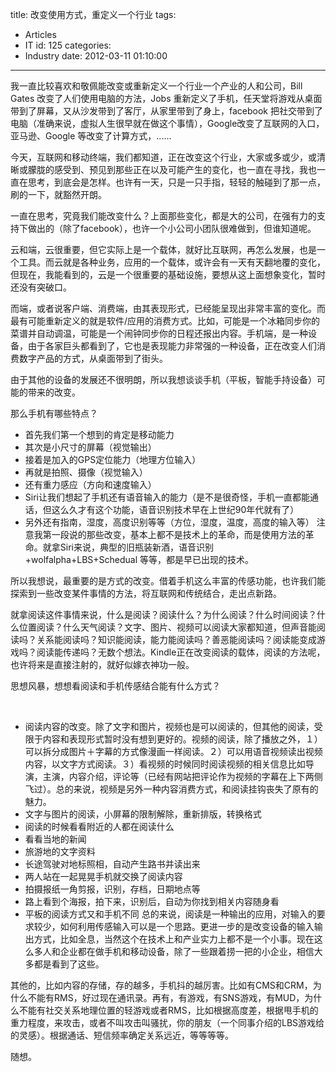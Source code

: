 title: 改变使用方式，重定义一个行业
tags:
  - Articles
  - IT
id: 125
categories:
  - Industry
date: 2012-03-11 01:10:00
---

我一直比较喜欢和敬佩能改变或重新定义一个行业一个产业的人和公司，Bill Gates 改变了人们使用电脑的方法，Jobs 重新定义了手机，任天堂将游戏从桌面带到了屏幕，又从沙发带到了客厅，从家里带到了身上，facebook 把社交带到了电脑（准确来说，虚拟人生很早就在做这个事情），Google改变了互联网的入口，亚马逊、Google 等改变了计算方式，......

<!--more-->
<div dir="ltr">

今天，互联网和移动终端，我们都知道，正在改变这个行业，大家或多或少，或清晰或朦胧的感受到、预见到那些正在以及可能产生的变化，也一直在寻找，我也一直在思考，到底会是怎样。也许有一天，只是一只手指，轻轻的触碰到了那一点，刷的一下，就豁然开朗。

一直在思考，究竟我们能改变什么？上面那些变化，都是大的公司，在强有力的支持下做出的（除了facebook），也许一个小公司小团队很难做到，但谁知道呢。

云和端，云很重要，但它实际上是一个载体，就好比互联网，再怎么发展，也是一个工具。而云就是各种业务，应用的一个载体，或许会有一天有天翻地覆的变化，但现在，我能看到的，云是一个很重要的基础设施，要想从这上面想象变化，暂时还没有突破口。

而端，或者说客户端、消费端，由其表现形式，已经能呈现出非常丰富的变化。而最有可能重新定义的就是软件/应用的消费方式。比如，可能是一个冰箱同步你的菜谱并自动调温，可能是一个闹钟同步你的日程还报出内容。手机端，是一种设备，由于各家巨头都看到了，它也是表现能力非常强的一种设备，正在改变人们消费数字产品的方式，从桌面带到了街头。

由于其他的设备的发展还不很明朗，所以我想谈谈手机（平板，智能手持设备）可能的带来的改变。

那么手机有哪些特点？

*   首先我们第一个想到的肯定是移动能力
*   其次是小尺寸的屏幕（视觉输出）
*   接着是加入的GPS定位能力（地理方位输入）
*   再就是拍照、摄像（视觉输入）
*   还有重力感应（方向和速度输入）
*   Siri让我们想起了手机还有语音输入的能力（是不是很奇怪，手机一直都能通话，但这么久才有这个功能，语音识别技术早在上世纪90年代就有了）
*   另外还有指南，湿度，高度识别等等（方位，湿度，温度，高度的输入等）
注意我第一段说的那些改变，基本上都不是技术上的革命，而是使用方法的革命。就拿Siri来说，典型的旧瓶装新酒，语音识别+wolfalpha+LBS+Schedual 等等，都是早已出现的技术。

所以我想说，最重要的是方式的改变。借着手机这么丰富的传感功能，也许我们能探索到一些改变某件事情的方法，将互联网和传统结合，走出点新路。

就拿阅读这件事情来说，什么是阅读？阅读什么？为什么阅读？什么时间阅读？什么位置阅读？什么天气阅读？文字、图片、视频可以阅读大家都知道，但声音能阅读吗？关系能阅读吗？知识能阅读，能力能阅读吗？善恶能阅读吗？阅读能变成游戏吗？阅读能传递吗？无数个想法。Kindle正在改变阅读的载体，阅读的方法呢，也许将来是直接注射的，就好似嫁衣神功一般。

思想风暴，想想看阅读和手机传感结合能有什么方式？

&nbsp;

*   阅读内容的改变。除了文字和图片，视频也是可以阅读的，但其他的阅读，受限于内容和表现形式暂时没有想到更好的。视频的阅读，除了播放之外，１）可以拆分成图片＋字幕的方式像漫画一样阅读。２）可以用语音视频读出视频内容，以文字方式阅读。３）看视频的时候同时阅读视频的相关信息比如导演，主演，内容介绍，评论等（已经有网站把评论作为视频的字幕在上下两侧飞过）。总的来说，视频是另外一种内容消费方式，和阅读挂钩丧失了原有的魅力。
*   文字与图片的阅读，小屏幕的限制解除，重新排版，转换格式
*   阅读的时候看看附近的人都在阅读什么
*   看看当地的新闻
*   旅游地的文字资料
*   长途驾驶对地标照相，自动产生路书并读出来
*   两人站在一起晃晃手机就交换了阅读内容
*   拍摄报纸一角剪报，识别，存档，日期地点等
*   路上看到个海报，拍下来，识别后，自动为你找到相关内容随身看
*   平板的阅读方式又和手机不同
总的来说，阅读是一种输出的应用，对输入的要求较少，如何利用传感输入可以是一个思路。更进一步的是改变设备的输入输出方式，比如全息，当然这个在技术上和产业实力上都不是一个小事。现在这么多人和企业都在做手机和移动设备，除了一些跟着捞一把的小企业，相信大多都是看到了这些。

其他的，比如内容的存储，存的越多，手机抖的越厉害。比如有CMS和CRM，为什么不能有RMS，好过现在通讯录。再有，有游戏，有SNS游戏，有MUD，为什么不能有社交关系地理位置的轻游戏或者RMS，比如根据高度差，根据甩手机的重力程度，来攻击，或者不叫攻击叫骚扰，你的朋友（一个同事介绍的LBS游戏给的灵感）。根据通话、短信频率确定关系远近，等等等等。

随想。

</div>
